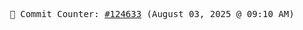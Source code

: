 <p align="center">
    <samp>
        📮 Commit Counter: <a href="https://github.com/Javascript-void0/Javascript-void0/commits/main">#124633</a> (August 03, 2025 @ 09:10 AM)
    </samp>
</p>